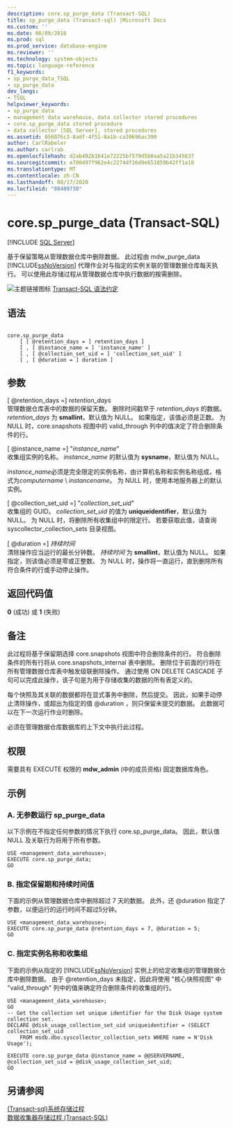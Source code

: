 ```yaml
---
description: core.sp_purge_data (Transact-SQL)
title: sp_purge_data (Transact-sql) |Microsoft Docs
ms.custom: ''
ms.date: 08/09/2016
ms.prod: sql
ms.prod_service: database-engine
ms.reviewer: ''
ms.technology: system-objects
ms.topic: language-reference
f1_keywords:
- sp_purge_data_TSQL
- sp_purge_data
dev_langs:
- TSQL
helpviewer_keywords:
- sp_purge_data
- management data warehouse, data collector stored procedures
- core.sp_purge_data stored procedure
- data collector [SQL Server], stored procedures
ms.assetid: 056076c3-8adf-4f51-8a1b-ca39696ac390
author: CarlRabeler
ms.author: carlrab
ms.openlocfilehash: d2ab402b1641e72225bf579d5b0aa5a21b345637
ms.sourcegitcommit: e700497f962e4c2274df16d9e651059b42ff1a10
ms.translationtype: MT
ms.contentlocale: zh-CN
ms.lasthandoff: 08/17/2020
ms.locfileid: "88489738"
---
```

# <a name="coresp_purge_data-transact-sql"></a>core.sp_purge_data (Transact-SQL)
[!INCLUDE [SQL Server](../../includes/applies-to-version/sqlserver.md)]

  基于保留策略从管理数据仓库中删除数据。 此过程由 mdw_purge_data [!INCLUDE[ssNoVersion](../../includes/ssnoversion-md.md)] 代理作业对与指定的实例关联的管理数据仓库每天执行。 可以使用此存储过程从管理数据仓库中执行数据的按需删除。  
  
 ![主题链接图标](../../database-engine/configure-windows/media/topic-link.gif "“主题链接”图标") [Transact-SQL 语法约定](../../t-sql/language-elements/transact-sql-syntax-conventions-transact-sql.md)  
  
## <a name="syntax"></a>语法  
  
```  
  
core.sp_purge_data  
    [ [ @retention_days = ] retention_days ]  
    [ , [ @instance_name = ] 'instance_name' ]  
    [ , [ @collection_set_uid = ] 'collection_set_uid' ]  
    [ , [ @duration = ] duration ]  
```  
  
## <a name="arguments"></a>参数  
 [ @retention_days =] *retention_days*  
 管理数据仓库表中的数据的保留天数。 删除时间戳早于 *retention_days* 的数据。 *retention_days* 为 **smallint**，默认值为 NULL。 如果指定，该值必须是正数。 为 NULL 时，core.snapshots 视图中的 valid_through 列中的值决定了符合删除条件的行。  
  
 [ @instance_name =] "*instance_name*"  
 收集组实例的名称。 *instance_name* 的默认值为 **sysname**，默认值为 NULL。  
  
 *instance_name*必须是完全限定的实例名称，由计算机名称和实例名称组成，格式为*computername* \\ *instancename*。 为 NULL 时，使用本地服务器上的默认实例。  
  
 [ @collection_set_uid =] "*collection_set_uid*"  
 收集组的 GUID。 *collection_set_uid* 的值为 **uniqueidentifier**，默认值为 NULL。 为 NULL 时，将删除所有收集组中的限定行。 若要获取此值，请查询 syscollector_collection_sets 目录视图。  
  
 [ @duration =] *持续时间*  
 清除操作应当运行的最长分钟数。 *持续时间* 为 **smallint**，默认值为 NULL。 如果指定，则该值必须是零或正整数。 为 NULL 时，操作将一直运行，直到删除所有符合条件的行或手动停止操作。  
  
## <a name="return-code-values"></a>返回代码值  
 **0** (成功) 或 **1** (失败)   
  
## <a name="remarks"></a>备注  
 此过程将基于保留期选择 core.snapshots 视图中符合删除条件的行。 符合删除条件的所有行将从 core.snapshots_internal 表中删除。 删除位于前面的行将在所有管理数据仓库表中触发级联删除操作。 通过使用 ON DELETE CASCADE 子句可以完成此操作，该子句是为用于存储收集的数据的所有表定义的。  
  
 每个快照及其关联的数据都将在显式事务中删除，然后提交。 因此，如果手动停止清除操作，或超出为指定的值 @duration ，则只保留未提交的数据。 此数据可以在下一次运行作业时删除。  
  
 必须在管理数据仓库数据库的上下文中执行此过程。  
  
## <a name="permissions"></a>权限  
 需要具有 EXECUTE 权限的 **mdw_admin** (中的成员资格) 固定数据库角色。  
  
## <a name="examples"></a>示例  
  
### <a name="a-running-sp_purge_data-with-no-parameters"></a>A. 无参数运行 sp_purge_data  
 以下示例在不指定任何参数的情况下执行 core.sp_purge_data。 因此，默认值 NULL 及关联行为将用于所有参数。  
  
```  
USE <management_data_warehouse>;  
EXECUTE core.sp_purge_data;  
GO  
```  
  
### <a name="b-specifying-retention-and-duration-values"></a>B. 指定保留期和持续时间值  
 下面的示例从管理数据仓库中删除超过 7 天的数据。 此外，还 @duration 指定了参数，以便运行的运行时间不超过5分钟。  
  
```  
USE <management_data_warehouse>;  
EXECUTE core.sp_purge_data @retention_days = 7, @duration = 5;  
GO  
```  
  
### <a name="c-specifying-an-instance-name-and-collection-set"></a>C. 指定实例名称和收集组  
 下面的示例从指定的 [!INCLUDE[ssNoVersion](../../includes/ssnoversion-md.md)] 实例上的给定收集组的管理数据仓库中删除数据。 由于 @retention_days 未指定，因此将使用 "核心快照视图" 中 "valid_through" 列中的值来确定符合删除条件的收集组的行。  
  
```  
USE <management_data_warehouse>;  
GO  
-- Get the collection set unique identifier for the Disk Usage system collection set.  
DECLARE @disk_usage_collection_set_uid uniqueidentifier = (SELECT collection_set_uid   
    FROM msdb.dbo.syscollector_collection_sets WHERE name = N'Disk Usage');   
  
EXECUTE core.sp_purge_data @instance_name = @@SERVERNAME, @collection_set_uid = @disk_usage_collection_set_uid;  
GO  
```  
  
## <a name="see-also"></a>另请参阅  
 [&#40;Transact-sql&#41;系统存储过程 ](../../relational-databases/system-stored-procedures/system-stored-procedures-transact-sql.md)   
 [数据收集器存储过程 (Transact-SQL)](../../relational-databases/system-stored-procedures/data-collector-stored-procedures-transact-sql.md)  
  
  
